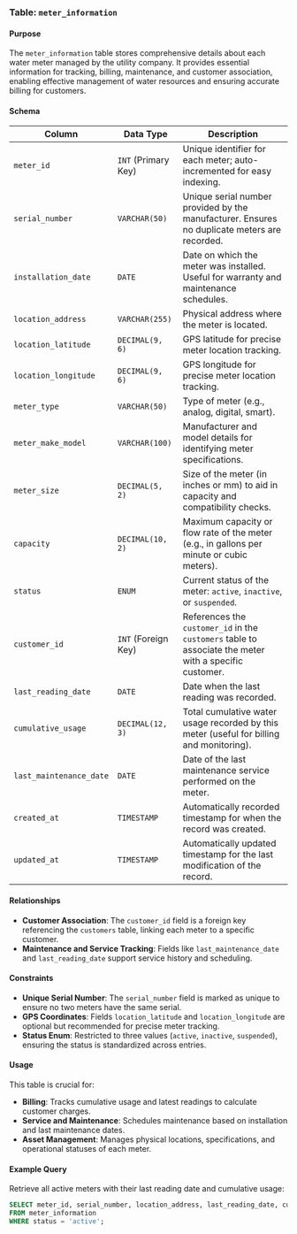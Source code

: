 ### Table: `meter_information`

#### Purpose
The `meter_information` table stores comprehensive details about each water meter managed by the utility company. It provides essential information for tracking, billing, maintenance, and customer association, enabling effective management of water resources and ensuring accurate billing for customers.

#### Schema

| Column               | Data Type              | Description                                                                                         |
|----------------------|------------------------|-----------------------------------------------------------------------------------------------------|
| `meter_id`           | `INT` (Primary Key)    | Unique identifier for each meter; auto-incremented for easy indexing.                               |
| `serial_number`      | `VARCHAR(50)`          | Unique serial number provided by the manufacturer. Ensures no duplicate meters are recorded.        |
| `installation_date`  | `DATE`                 | Date on which the meter was installed. Useful for warranty and maintenance schedules.               |
| `location_address`   | `VARCHAR(255)`         | Physical address where the meter is located.                                                        |
| `location_latitude`  | `DECIMAL(9, 6)`        | GPS latitude for precise meter location tracking.                                                   |
| `location_longitude` | `DECIMAL(9, 6)`        | GPS longitude for precise meter location tracking.                                                  |
| `meter_type`         | `VARCHAR(50)`          | Type of meter (e.g., analog, digital, smart).                                                       |
| `meter_make_model`   | `VARCHAR(100)`         | Manufacturer and model details for identifying meter specifications.                                |
| `meter_size`         | `DECIMAL(5, 2)`        | Size of the meter (in inches or mm) to aid in capacity and compatibility checks.                    |
| `capacity`           | `DECIMAL(10, 2)`       | Maximum capacity or flow rate of the meter (e.g., in gallons per minute or cubic meters).           |
| `status`             | `ENUM`                 | Current status of the meter: `active`, `inactive`, or `suspended`.                                  |
| `customer_id`        | `INT` (Foreign Key)    | References the `customer_id` in the `customers` table to associate the meter with a specific customer. |
| `last_reading_date`  | `DATE`                 | Date when the last reading was recorded.                                                            |
| `cumulative_usage`   | `DECIMAL(12, 3)`       | Total cumulative water usage recorded by this meter (useful for billing and monitoring).            |
| `last_maintenance_date` | `DATE`              | Date of the last maintenance service performed on the meter.                                        |
| `created_at`         | `TIMESTAMP`            | Automatically recorded timestamp for when the record was created.                                   |
| `updated_at`         | `TIMESTAMP`            | Automatically updated timestamp for the last modification of the record.                            |

#### Relationships

- **Customer Association**: The `customer_id` field is a foreign key referencing the `customers` table, linking each meter to a specific customer.
- **Maintenance and Service Tracking**: Fields like `last_maintenance_date` and `last_reading_date` support service history and scheduling.

#### Constraints

- **Unique Serial Number**: The `serial_number` field is marked as unique to ensure no two meters have the same serial.
- **GPS Coordinates**: Fields `location_latitude` and `location_longitude` are optional but recommended for precise meter tracking.
- **Status Enum**: Restricted to three values (`active`, `inactive`, `suspended`), ensuring the status is standardized across entries.

#### Usage

This table is crucial for:
- **Billing**: Tracks cumulative usage and latest readings to calculate customer charges.
- **Service and Maintenance**: Schedules maintenance based on installation and last maintenance dates.
- **Asset Management**: Manages physical locations, specifications, and operational statuses of each meter.

#### Example Query

Retrieve all active meters with their last reading date and cumulative usage:

```sql
SELECT meter_id, serial_number, location_address, last_reading_date, cumulative_usage
FROM meter_information
WHERE status = 'active';